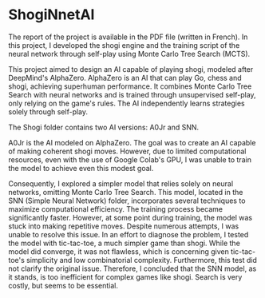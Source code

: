 # ShogiNnetAI

The report of the project is available in the PDF file (written in French). In this project, I developed the shogi engine and the training script of the neural network through self-play using Monte Carlo Tree Search (MCTS).

This project aimed to design an AI capable of playing shogi, modeled after DeepMind's AlphaZero. AlphaZero is an AI that can play Go, chess and shogi, achieving superhuman performance. It combines Monte Carlo Tree Search with neural networks and is trained through unsupervised self-play, only relying on the game's rules. The AI independently learns strategies solely through self-play.

The Shogi folder contains two AI versions: A0Jr and SNN.

A0Jr is the AI modeled on AlphaZero. The goal was to create an AI capable of making coherent shogi moves. However, due to limited computational resources, even with the use of Google Colab's GPU, I was unable to train the model to achieve even this modest goal.

Consequently, I explored a simpler model that relies solely on neural networks, omitting Monte Carlo Tree Search. This model, located in the SNN (Simple Neural Network) folder, incorporates several techniques to maximize computational efficiency. The training process became significantly faster. However, at some point during training, the model was stuck into making repetitive moves. Despite numerous attempts, I was unable to resolve this issue. In an effort to diagnose the problem, I tested the model with tic-tac-toe, a much simpler game than shogi. While the model did converge, it was not flawless, which is concerning given tic-tac-toe's simplicity and low combinatorial complexity. Furthermore, this test did not clarify the original issue. Therefore, I concluded that the SNN model, as it stands, is too inefficient for complex games like shogi. Search is very costly, but seems to be essential.